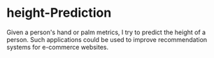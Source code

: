 # height-Prediction
Given a person's hand or palm metrics, I try to predict the height of a person. Such applications could be used to improve recommendation systems for e-commerce websites.
